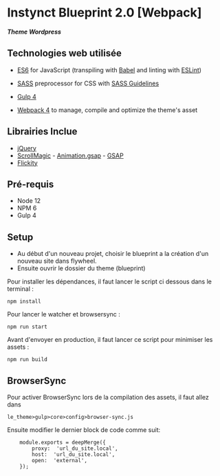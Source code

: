 # Instynct Blueprint 2.0 [Webpack]

**_Theme Wordpress_**

## Technologies web utilisée

- [ES6](https://github.com/lukehoban/es6features#readme) for JavaScript (transpiling with [Babel](https://babeljs.io/) and linting with [ESLint](https://eslint.org/))

- [SASS](http://sass-lang.com/) preprocessor for CSS with [SASS Guidelines](https://sass-guidelin.es/#the-7-1-pattern)

- [Gulp 4](https://gulpjs.com/)

- [Webpack 4](https://webpack.js.org/) to manage, compile and optimize the theme's asset

## Librairies Inclue

- [jQuery](https://jquery.com/)
- [ScrollMagic](https://scrollmagic.io/) - [Animation.gsap](https://scrollmagic.io/docs/animation.GSAP.html) - [GSAP](https://greensock.com/gsap/)
- [Flickity](https://flickity.metafizzy.co/)

## Pré-requis

- Node 12
- NPM 6
- Gulp 4

## Setup

- Au début d'un nouveau projet, choisir le blueprint a la création d'un nouveau site dans flywheel.
- Ensuite ouvrir le dossier du theme (blueprint)

Pour installer les dépendances, il faut lancer le script ci dessous dans le terminal :

    npm install

Pour lancer le watcher et browsersync :

    npm run start

Avant d'envoyer en production, il faut lancer ce script pour minimiser les assets :

    npm run build

## BrowserSync

Pour activer BrowserSync lors de la compilation des assets, il faut allez dans

    le_theme>gulp>core>config>browser-sync.js

Ensuite modifier le dernier block de code comme suit:

        module.exports = deepMerge({
    	    proxy:  'url_du_site.local',
    	    host:  'url_du_site.local',
    	    open:  'external',
        });
